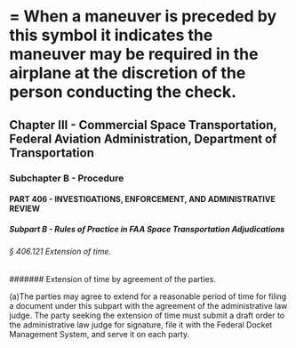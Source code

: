 
# = When a maneuver is preceded by this symbol it indicates the maneuver may be required in the airplane at the discretion of the person conducting the check.
## Chapter III - Commercial Space Transportation, Federal Aviation Administration, Department of Transportation
### Subchapter B - Procedure
#### PART 406 - INVESTIGATIONS, ENFORCEMENT, AND ADMINISTRATIVE REVIEW
##### Subpart B - Rules of Practice in FAA Space Transportation Adjudications
###### § 406.121 Extension of time.
####### Extension of time by agreement of the parties.

(a)The parties may agree to extend for a reasonable period of time for filing a document under this subpart with the agreement of the administrative law judge. The party seeking the extension of time must submit a draft order to the administrative law judge for signature, file it with the Federal Docket Management System, and serve it on each party.
